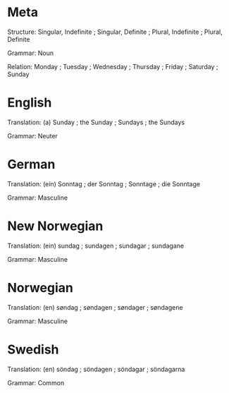 Meta
====

Structure: Singular, Indefinite ; Singular, Definite ; Plural, Indefinite ; Plural, Definite

Grammar:   Noun

Relation:  Monday ; Tuesday ; Wednesday ; Thursday ; Friday ; Saturday ; Sunday


English
=======

Translation: (a) Sunday ; the Sunday ; Sundays ; the Sundays

Grammar:     Neuter



German
======

Translation: (ein) Sonntag ; der Sonntag ; Sonntage ; die Sonntage

Grammar:     Masculine



New Norwegian
=============

Translation: (ein) sundag ; sundagen ; sundagar ; sundagane

Grammar:     Masculine



Norwegian
=========

Translation: (en) søndag ; søndagen ; søndager ; søndagene

Grammar:     Masculine



Swedish
=======

Translation: (en) söndag ; söndagen ; söndagar ; söndagarna

Grammar:     Common
